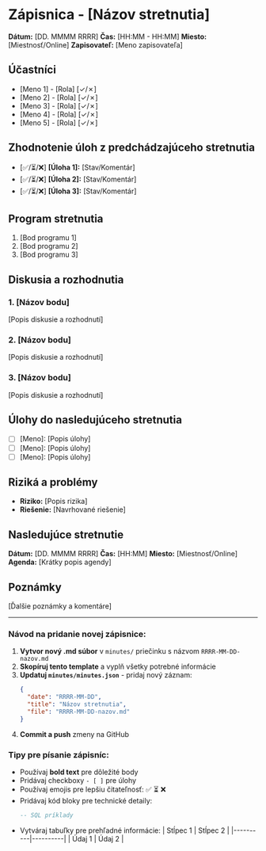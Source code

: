 # Zápisnica - [Názov stretnutia]
**Dátum:** [DD. MMMM RRRR]
**Čas:** [HH:MM - HH:MM]
**Miesto:** [Miestnosť/Online]
**Zapisovateľ:** [Meno zapisovateľa]

## Účastníci
- [Meno 1] - [Rola] [✓/✗]
- [Meno 2] - [Rola] [✓/✗]
- [Meno 3] - [Rola] [✓/✗]
- [Meno 4] - [Rola] [✓/✗]
- [Meno 5] - [Rola] [✓/✗]

## Zhodnotenie úloh z predchádzajúceho stretnutia
- [✅/⏳/❌] **[Úloha 1]:** [Stav/Komentár]
- [✅/⏳/❌] **[Úloha 2]:** [Stav/Komentár]
- [✅/⏳/❌] **[Úloha 3]:** [Stav/Komentár]

## Program stretnutia
1. [Bod programu 1]
2. [Bod programu 2]
3. [Bod programu 3]

## Diskusia a rozhodnutia

### 1. [Názov bodu]
[Popis diskusie a rozhodnutí]

### 2. [Názov bodu]
[Popis diskusie a rozhodnutí]

### 3. [Názov bodu]
[Popis diskusie a rozhodnutí]

## Úlohy do nasledujúceho stretnutia
- [ ] [Meno]: [Popis úlohy]
- [ ] [Meno]: [Popis úlohy]
- [ ] [Meno]: [Popis úlohy]

## Riziká a problémy
- **Riziko:** [Popis rizika]
- **Riešenie:** [Navrhované riešenie]

## Nasledujúce stretnutie
**Dátum:** [DD. MMMM RRRR]
**Čas:** [HH:MM]
**Miesto:** [Miestnosť/Online]
**Agenda:** [Krátky popis agendy]

## Poznámky
[Ďalšie poznámky a komentáre]

---

### Návod na pridanie novej zápisnice:

1. **Vytvor nový .md súbor** v `minutes/` priečinku s názvom `RRRR-MM-DD-nazov.md`
2. **Skopíruj tento template** a vyplň všetky potrebné informácie
3. **Updatuj `minutes/minutes.json`** - pridaj nový záznam:
   ```json
   {
     "date": "RRRR-MM-DD",
     "title": "Názov stretnutia",
     "file": "RRRR-MM-DD-nazov.md"
   }
   ```
4. **Commit a push** zmeny na GitHub

### Tipy pre písanie zápisníc:
- Používaj **bold text** pre dôležité body
- Pridávaj checkboxy `- [ ]` pre úlohy
- Používaj emojis pre lepšiu čitateľnosť: ✅ ⏳ ❌
- Pridávaj kód bloky pre technické detaily:
  ```sql
  -- SQL príklady
  ```
- Vytváraj tabuľky pre prehľadné informácie:
  | Stĺpec 1 | Stĺpec 2 |
  |----------|----------|
  | Údaj 1   | Údaj 2   |
